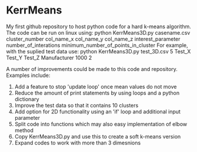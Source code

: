# KerrMeans
My first github repository to host python code for a hard k-means algorithm.
The code can be run on linux using:
python KerrMeans3D.py casename.csv cluster_number col_name_x col_name_y col_name_z interest_parameter number_of_interations minimum_number_of_points_in_cluster
For example, with the suplied test data use:
python KerrMeans3D.py test_3D.csv 5 Test_X Test_Y Test_Z Manufacturer 1000 2

A number of improvements could be made to this code and repository. Examples include:
1) Add a feature to stop 'update loop' once mean values do not move
2) Reduce the amount of print statements by using loops and a python dictionary
3) Improve the test data so that it contains 10 clusters
4) Add option for 2D functionality using an 'if' loop and additional input parameter
5) Split code into functions which may also easy implementation of elbow method
5) Copy KerrMeans3D.py and use this to create a soft k-means version
6) Expand codes to work with more than 3 dimesnions


